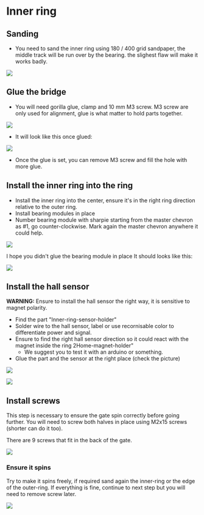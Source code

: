 # Inner ring

## Sanding

- You need to sand the inner ring using 180 / 400 grid sandpaper, the middle track will be run over by the bearing.
the slighest flaw will make it works badly.

![](./Assets/Inner-ring.png)

## Glue the bridge

- You will need gorilla glue, clamp and 10 mm M3 screw. M3 screw are only used for alignment, glue is what matter to hold parts together.

![](./Assets/Lower-bridge.png)

- It will look like this once glued:

![](./Assets/inner-ring+lowerbridge.png)

- Once the glue is set, you can remove M3 screw and fill the hole with more glue.

## Install the inner ring into the ring

- Install the inner ring into the center, ensure it's in the right ring direction relative to the outer ring.
- Install bearing modules in place
- Number bearing module with sharpie starting from the master chevron as #1, go counter-clockwise. Mark again the master chevron anywhere it could help.

![](./Assets/inner-ring-module-assembly.png)

I hope you didn't glue the bearing module in place
It should looks like this:

![](./Assets/Inner-ring-assembled.png)

## Install the hall sensor

**WARNING:** Ensure to install the hall sensor the right way, it is sensitive to magnet polarity.
 - Find the part "Inner-ring-sensor-holder"
 - Solder wire to the hall sensor, label or use recornisable color to differentiate power and signal.
 - Ensure to find the right hall sensor direction so it could react with the magnet inside the ring 2Home-magnet-holder"
    - We suggest you to test it with an arduino or something.
 - Glue the part and the sensor at the right place (check the picture)

![](./Assets/inner-ring+lowerbridge-hall-sensor.png)

![](./Assets/inner-ring+lowerbridge-hall-sensor2.png)


## Install screws

This step is necessary to ensure the gate spin correctly before going further.
You will need to screw both halves in place using M2x15 screws (shorter can do it too).

There are 9 screws that fit in the back of the gate.

![](./Assets/stargate-back-9-screws.png)

### Ensure it spins

Try to make it spins freely, if required sand again the inner-ring or the edge of the outer-ring.
If everything is fine, continue to next step but you will need to remove screw later.

![](./Assets/assembled-ring.png)
